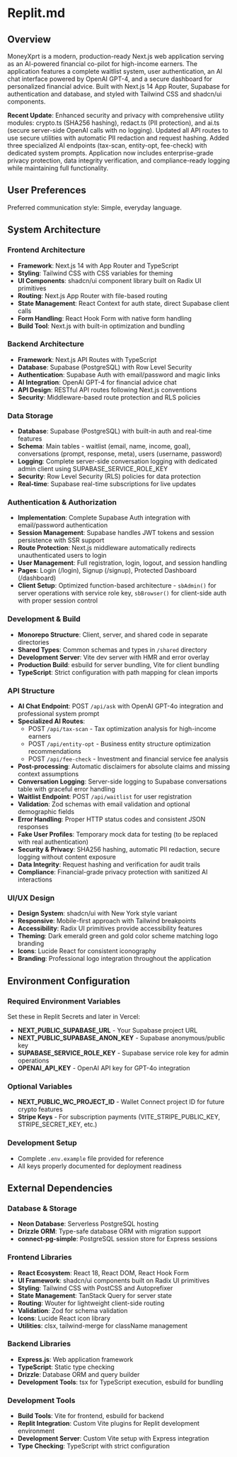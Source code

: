# Replit.md

## Overview

MoneyXprt is a modern, production-ready Next.js web application serving as an AI-powered financial co-pilot for high-income earners. The application features a complete waitlist system, user authentication, an AI chat interface powered by OpenAI GPT-4, and a secure dashboard for personalized financial advice. Built with Next.js 14 App Router, Supabase for authentication and database, and styled with Tailwind CSS and shadcn/ui components.

**Recent Update**: Enhanced security and privacy with comprehensive utility modules: crypto.ts (SHA256 hashing), redact.ts (PII protection), and ai.ts (secure server-side OpenAI calls with no logging). Updated all API routes to use secure utilities with automatic PII redaction and request hashing. Added three specialized AI endpoints (tax-scan, entity-opt, fee-check) with dedicated system prompts. Application now includes enterprise-grade privacy protection, data integrity verification, and compliance-ready logging while maintaining full functionality.

## User Preferences

Preferred communication style: Simple, everyday language.

## System Architecture

### Frontend Architecture
- **Framework**: Next.js 14 with App Router and TypeScript
- **Styling**: Tailwind CSS with CSS variables for theming
- **UI Components**: shadcn/ui component library built on Radix UI primitives
- **Routing**: Next.js App Router with file-based routing
- **State Management**: React Context for auth state, direct Supabase client calls
- **Form Handling**: React Hook Form with native form handling
- **Build Tool**: Next.js with built-in optimization and bundling

### Backend Architecture
- **Framework**: Next.js API Routes with TypeScript
- **Database**: Supabase (PostgreSQL) with Row Level Security
- **Authentication**: Supabase Auth with email/password and magic links
- **AI Integration**: OpenAI GPT-4 for financial advice chat
- **API Design**: RESTful API routes following Next.js conventions
- **Security**: Middleware-based route protection and RLS policies

### Data Storage
- **Database**: Supabase (PostgreSQL) with built-in auth and real-time features
- **Schema**: Main tables - waitlist (email, name, income, goal), conversations (prompt, response, meta), users (username, password)
- **Logging**: Complete server-side conversation logging with dedicated admin client using SUPABASE_SERVICE_ROLE_KEY
- **Security**: Row Level Security (RLS) policies for data protection
- **Real-time**: Supabase real-time subscriptions for live updates

### Authentication & Authorization
- **Implementation**: Complete Supabase Auth integration with email/password authentication
- **Session Management**: Supabase handles JWT tokens and session persistence with SSR support
- **Route Protection**: Next.js middleware automatically redirects unauthenticated users to login
- **User Management**: Full registration, login, logout, and session handling
- **Pages**: Login (/login), Signup (/signup), Protected Dashboard (/dashboard)
- **Client Setup**: Optimized function-based architecture - `sbAdmin()` for server operations with service role key, `sbBrowser()` for client-side auth with proper session control

### Development & Build
- **Monorepo Structure**: Client, server, and shared code in separate directories
- **Shared Types**: Common schemas and types in `/shared` directory
- **Development Server**: Vite dev server with HMR and error overlay
- **Production Build**: esbuild for server bundling, Vite for client bundling
- **TypeScript**: Strict configuration with path mapping for clean imports

### API Structure
- **AI Chat Endpoint**: POST `/api/ask` with OpenAI GPT-4o integration and professional system prompt
- **Specialized AI Routes**: 
  - POST `/api/tax-scan` - Tax optimization analysis for high-income earners
  - POST `/api/entity-opt` - Business entity structure optimization recommendations  
  - POST `/api/fee-check` - Investment and financial service fee analysis
- **Post-processing**: Automatic disclaimers for absolute claims and missing context assumptions
- **Conversation Logging**: Server-side logging to Supabase conversations table with graceful error handling
- **Waitlist Endpoint**: POST `/api/waitlist` for user registration
- **Validation**: Zod schemas with email validation and optional demographic fields
- **Error Handling**: Proper HTTP status codes and consistent JSON responses
- **Fake User Profiles**: Temporary mock data for testing (to be replaced with real authentication)
- **Security & Privacy**: SHA256 hashing, automatic PII redaction, secure logging without content exposure
- **Data Integrity**: Request hashing and verification for audit trails
- **Compliance**: Financial-grade privacy protection with sanitized AI interactions

### UI/UX Design
- **Design System**: shadcn/ui with New York style variant
- **Responsive**: Mobile-first approach with Tailwind breakpoints
- **Accessibility**: Radix UI primitives provide accessibility features
- **Theming**: Dark emerald green and gold color scheme matching logo branding
- **Icons**: Lucide React for consistent iconography
- **Branding**: Professional logo integration throughout the application

## Environment Configuration

### Required Environment Variables
Set these in Replit Secrets and later in Vercel:

- **NEXT_PUBLIC_SUPABASE_URL** - Your Supabase project URL
- **NEXT_PUBLIC_SUPABASE_ANON_KEY** - Supabase anonymous/public key
- **SUPABASE_SERVICE_ROLE_KEY** - Supabase service role key for admin operations
- **OPENAI_API_KEY** - OpenAI API key for GPT-4o integration

### Optional Variables
- **NEXT_PUBLIC_WC_PROJECT_ID** - Wallet Connect project ID for future crypto features
- **Stripe Keys** - For subscription payments (VITE_STRIPE_PUBLIC_KEY, STRIPE_SECRET_KEY, etc.)

### Development Setup
- Complete `.env.example` file provided for reference
- All keys properly documented for deployment readiness

## External Dependencies

### Database & Storage
- **Neon Database**: Serverless PostgreSQL hosting
- **Drizzle ORM**: Type-safe database ORM with migration support
- **connect-pg-simple**: PostgreSQL session store for Express sessions

### Frontend Libraries
- **React Ecosystem**: React 18, React DOM, React Hook Form
- **UI Framework**: shadcn/ui components built on Radix UI primitives
- **Styling**: Tailwind CSS with PostCSS and Autoprefixer
- **State Management**: TanStack Query for server state
- **Routing**: Wouter for lightweight client-side routing
- **Validation**: Zod for schema validation
- **Icons**: Lucide React icon library
- **Utilities**: clsx, tailwind-merge for className management

### Backend Libraries
- **Express.js**: Web application framework
- **TypeScript**: Static type checking
- **Drizzle**: Database ORM and query builder
- **Development Tools**: tsx for TypeScript execution, esbuild for bundling

### Development Tools
- **Build Tools**: Vite for frontend, esbuild for backend
- **Replit Integration**: Custom Vite plugins for Replit development environment
- **Development Server**: Custom Vite setup with Express integration
- **Type Checking**: TypeScript with strict configuration